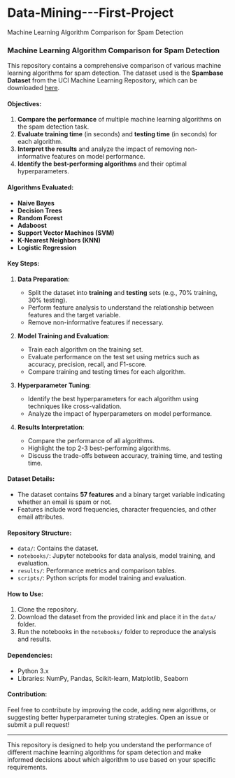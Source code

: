 # Data-Mining---First-Project
Machine Learning Algorithm Comparison for Spam Detection

### Machine Learning Algorithm Comparison for Spam Detection

This repository contains a comprehensive comparison of various machine learning algorithms for spam detection. The dataset used is the **Spambase Dataset** from the UCI Machine Learning Repository, which can be downloaded [here](https://archive.ics.uci.edu/ml/datasets/spambase).

#### Objectives:
1. **Compare the performance** of multiple machine learning algorithms on the spam detection task.
2. **Evaluate training time** (in seconds) and **testing time** (in seconds) for each algorithm.
3. **Interpret the results** and analyze the impact of removing non-informative features on model performance.
4. **Identify the best-performing algorithms** and their optimal hyperparameters.

#### Algorithms Evaluated:
- **Naive Bayes**
- **Decision Trees**
- **Random Forest**
- **Adaboost**
- **Support Vector Machines (SVM)**
- **K-Nearest Neighbors (KNN)**
- **Logistic Regression**

#### Key Steps:
1. **Data Preparation**:
   - Split the dataset into **training** and **testing** sets (e.g., 70% training, 30% testing).
   - Perform feature analysis to understand the relationship between features and the target variable.
   - Remove non-informative features if necessary.

2. **Model Training and Evaluation**:
   - Train each algorithm on the training set.
   - Evaluate performance on the test set using metrics such as accuracy, precision, recall, and F1-score.
   - Compare training and testing times for each algorithm.

3. **Hyperparameter Tuning**:
   - Identify the best hyperparameters for each algorithm using techniques like cross-validation.
   - Analyze the impact of hyperparameters on model performance.

4. **Results Interpretation**:
   - Compare the performance of all algorithms.
   - Highlight the top 2-3 best-performing algorithms.
   - Discuss the trade-offs between accuracy, training time, and testing time.

#### Dataset Details:
- The dataset contains **57 features** and a binary target variable indicating whether an email is spam or not.
- Features include word frequencies, character frequencies, and other email attributes.

#### Repository Structure:
- `data/`: Contains the dataset.
- `notebooks/`: Jupyter notebooks for data analysis, model training, and evaluation.
- `results/`: Performance metrics and comparison tables.
- `scripts/`: Python scripts for model training and evaluation.

#### How to Use:
1. Clone the repository.
2. Download the dataset from the provided link and place it in the `data/` folder.
3. Run the notebooks in the `notebooks/` folder to reproduce the analysis and results.

#### Dependencies:
- Python 3.x
- Libraries: NumPy, Pandas, Scikit-learn, Matplotlib, Seaborn

#### Contribution:
Feel free to contribute by improving the code, adding new algorithms, or suggesting better hyperparameter tuning strategies. Open an issue or submit a pull request!

---

This repository is designed to help you understand the performance of different machine learning algorithms for spam detection and make informed decisions about which algorithm to use based on your specific requirements.
